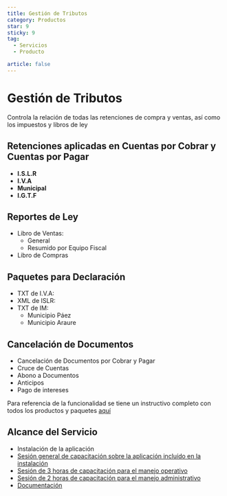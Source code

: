 ```yaml
---
title: Gestión de Tributos
category: Productos
star: 9
sticky: 9
tag:
  - Servicios
  - Producto

article: false
---
```

# Gestión de Tributos

Controla la relación de todas las retenciones de compra y ventas, así como los impuestos y libros de ley

## Retenciones aplicadas en Cuentas por Cobrar y Cuentas por Pagar

- **I.S.L.R**
- **I.V.A**
- **Municipal**
- **I.G.T.F**

## Reportes de Ley

- Libro de Ventas:
  - General
  - Resumido por Equipo Fiscal
- Libro de Compras

## Paquetes para Declaración

- TXT de I.V.A:
- XML de ISLR:
- TXT de IM:
  - Municipio Páez
  - Municipio Araure

## Cancelación de Documentos

- Cancelación de Documentos por Cobrar y Pagar
- Cruce de Cuentas
- Abono a Documentos
- Anticipos
- Pago de intereses

Para referencia de la funcionalidad se tiene un instructivo completo con todos los productos y paquetes [aquí](https://docs.erpya.com/lve/procedures/withholding-management/index.html)

## Alcance del Servicio

- Instalación de la aplicación
- [Sesión general de capacitación sobre la aplicación incluído en la instalación](../learning/training-session.md)
- [Sesión de 3 horas de capacitación para el manejo operativo](../learning/training-session.md)
- [Sesión de 2 horas de capacitación para el manejo administrativo](../learning/training-session.md)
- [Documentación](https://docs.erpya.com/lve/procedures/withholding-management/index.html)
